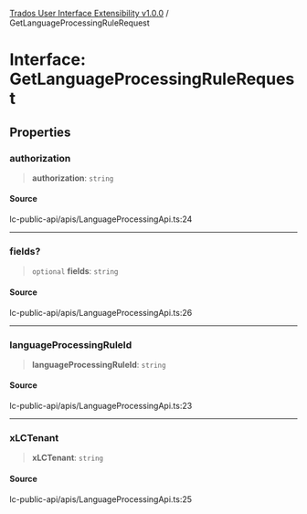 [Trados User Interface Extensibility v1.0.0](../wiki/globals) / GetLanguageProcessingRuleRequest

# Interface: GetLanguageProcessingRuleRequest

## Properties

### authorization

> **authorization**: `string`

#### Source

lc-public-api/apis/LanguageProcessingApi.ts:24

***

### fields?

> `optional` **fields**: `string`

#### Source

lc-public-api/apis/LanguageProcessingApi.ts:26

***

### languageProcessingRuleId

> **languageProcessingRuleId**: `string`

#### Source

lc-public-api/apis/LanguageProcessingApi.ts:23

***

### xLCTenant

> **xLCTenant**: `string`

#### Source

lc-public-api/apis/LanguageProcessingApi.ts:25
